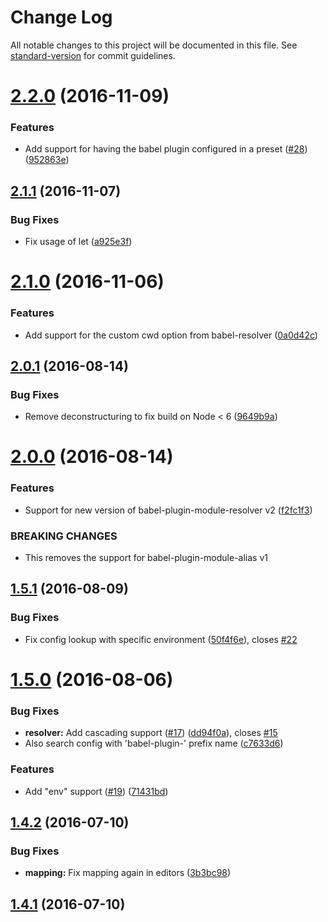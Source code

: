 # Change Log

All notable changes to this project will be documented in this file. See [standard-version](https://github.com/conventional-changelog/standard-version) for commit guidelines.

<a name="2.2.0"></a>
# [2.2.0](https://github.com/tleunen/eslint-import-resolver-babel-module/compare/v2.1.1...v2.2.0) (2016-11-09)


### Features

* Add support for having the babel plugin configured in a preset ([#28](https://github.com/tleunen/eslint-import-resolver-babel-module/issues/28)) ([952863e](https://github.com/tleunen/eslint-import-resolver-babel-module/commit/952863e))



<a name="2.1.1"></a>
## [2.1.1](https://github.com/tleunen/eslint-import-resolver-babel-module/compare/v2.1.0...v2.1.1) (2016-11-07)


### Bug Fixes

* Fix usage of let ([a925e3f](https://github.com/tleunen/eslint-import-resolver-babel-module/commit/a925e3f))



<a name="2.1.0"></a>
# [2.1.0](https://github.com/tleunen/eslint-import-resolver-babel-module/compare/v3.0.0-beta.1...v2.1.0) (2016-11-06)


### Features

* Add support for the custom cwd option from babel-resolver ([0a0d42c](https://github.com/tleunen/eslint-import-resolver-babel-module/commit/0a0d42c))



<a name="2.0.1"></a>
## [2.0.1](https://github.com/tleunen/eslint-import-resolver-babel-module/compare/v2.0.0...v2.0.1) (2016-08-14)


### Bug Fixes

* Remove deconstructuring to fix build on Node < 6 ([9649b9a](https://github.com/tleunen/eslint-import-resolver-babel-module/commit/9649b9a))



<a name="2.0.0"></a>
# [2.0.0](https://github.com/tleunen/eslint-import-resolver-babel-module/compare/v1.5.1...v2.0.0) (2016-08-14)


### Features

* Support for new version of babel-plugin-module-resolver v2 ([f2fc1f3](https://github.com/tleunen/eslint-import-resolver-babel-module/commit/f2fc1f3))


### BREAKING CHANGES

* This removes the support for babel-plugin-module-alias v1



<a name="1.5.1"></a>
## [1.5.1](https://github.com/tleunen/eslint-import-resolver-babel-module-alias/compare/v1.5.0...v1.5.1) (2016-08-09)


### Bug Fixes

* Fix config lookup with specific environment ([50f4f6e](https://github.com/tleunen/eslint-import-resolver-babel-module-alias/commit/50f4f6e)), closes [#22](https://github.com/tleunen/eslint-import-resolver-babel-module-alias/issues/22)



<a name="1.5.0"></a>
# [1.5.0](https://github.com/tleunen/eslint-import-resolver-babel-module-alias/compare/v1.4.2...v1.5.0) (2016-08-06)


### Bug Fixes

* **resolver:** Add cascading support ([#17](https://github.com/tleunen/eslint-import-resolver-babel-module-alias/issues/17)) ([dd94f0a](https://github.com/tleunen/eslint-import-resolver-babel-module-alias/commit/dd94f0a)), closes [#15](https://github.com/tleunen/eslint-import-resolver-babel-module-alias/issues/15)
* Also search config with 'babel-plugin-' prefix name ([c7633d6](https://github.com/tleunen/eslint-import-resolver-babel-module-alias/commit/c7633d6))


### Features

* Add "env" support ([#19](https://github.com/tleunen/eslint-import-resolver-babel-module-alias/issues/19)) ([71431bd](https://github.com/tleunen/eslint-import-resolver-babel-module-alias/commit/71431bd))



<a name="1.4.2"></a>
## [1.4.2](https://github.com/tleunen/eslint-import-resolver-babel-module-alias/compare/v1.4.1...v1.4.2) (2016-07-10)


### Bug Fixes

* **mapping:** Fix mapping again in editors ([3b3bc98](https://github.com/tleunen/eslint-import-resolver-babel-module-alias/commit/3b3bc98))



<a name="1.4.1"></a>
## [1.4.1](https://github.com/tleunen/eslint-import-resolver-babel-module-alias/compare/v1.4.0...v1.4.1) (2016-07-10)
